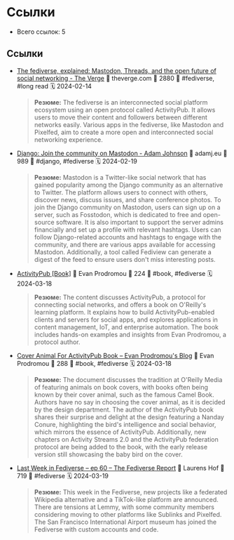 # Ссылки

- Всего ссылок: 5

## Ссылки

- [The fediverse, explained: Mastodon, Threads, and the open future of social networking - The Verge](https://www.theverge.com/24063290/fediverse-explained-activitypub-social-media-open-protocol) 👤 theverge.com 💬 2880 🔖 #fediverse, #long read 🗓️ 2024-02-14
    > **Резюме:** The fediverse is an interconnected social platform ecosystem using an open protocol called ActivityPub. It allows users to move their content and followers between different networks easily. Various apps in the fediverse, like Mastodon and Pixelfed, aim to create a more open and interconnected social networking experience.
- [Django: Join the community on Mastodon - Adam Johnson](https://adamj.eu/tech/2024/02/10/django-join-community-mastodon/) 👤 adamj.eu 💬 989 🔖 #django, #fediverse 🗓️ 2024-02-19
    > **Резюме:** Mastodon is a Twitter-like social network that has gained popularity among the Django community as an alternative to Twitter. The platform allows users to connect with others, discover news, discuss issues, and share conference photos. To join the Django community on Mastodon, users can sign up on a server, such as Fosstodon, which is dedicated to free and open-source software. It is also important to support the server admins financially and set up a profile with relevant hashtags. Users can follow Django-related accounts and hashtags to engage with the community, and there are various apps available for accessing Mastodon. Additionally, a tool called Fediview can generate a digest of the feed to ensure users don't miss interesting posts.
- [ActivityPub [Book]](https://www.oreilly.com/library/view/activitypub/9781098162733/) 👤 Evan Prodromou 💬 224 🔖 #book, #fediverse 🗓️ 2024-03-18
    > **Резюме:** The content discusses ActivityPub, a protocol for connecting social networks, and offers a book on O'Reilly's learning platform. It explains how to build ActivityPub-enabled clients and servers for social apps, and explores applications in content management, IoT, and enterprise automation. The book includes hands-on examples and insights from Evan Prodromou, a protocol author.
- [Cover Animal For ActivityPub Book – Evan Prodromou's Blog](https://evanp.me/2024/03/15/cover-animal-for-activitypub-book/) 👤 Evan Prodromou 💬 288 🔖 #book, #fediverse 🗓️ 2024-03-18
    > **Резюме:** The document discusses the tradition at O'Reilly Media of featuring animals on book covers, with books often being known by their cover animal, such as the famous Camel Book. Authors have no say in choosing the cover animal, as it is decided by the design department. The author of the ActivityPub book shares their surprise and delight at the design featuring a Nanday Conure, highlighting the bird's intelligence and social behavior, which mirrors the essence of ActivityPub. Additionally, new chapters on Activity Streams 2.0 and the ActivityPub federation protocol are being added to the book, with the early release version still showcasing the baby bird on the cover.
- [Last Week in Fediverse – ep 60 – The Fediverse Report](https://fediversereport.com/last-week-in-fediverse-ep-60/) 👤 Laurens Hof 💬 719 🔖 #fediverse 🗓️ 2024-03-19
    > **Резюме:** This week in the Fediverse, new projects like a federated Wikipedia alternative and a TikTok-like platform are announced. There are tensions at Lemmy, with some community members considering moving to other platforms like Sublinks and Pixelfed. The San Francisco International Airport museum has joined the Fediverse with custom accounts and code.
